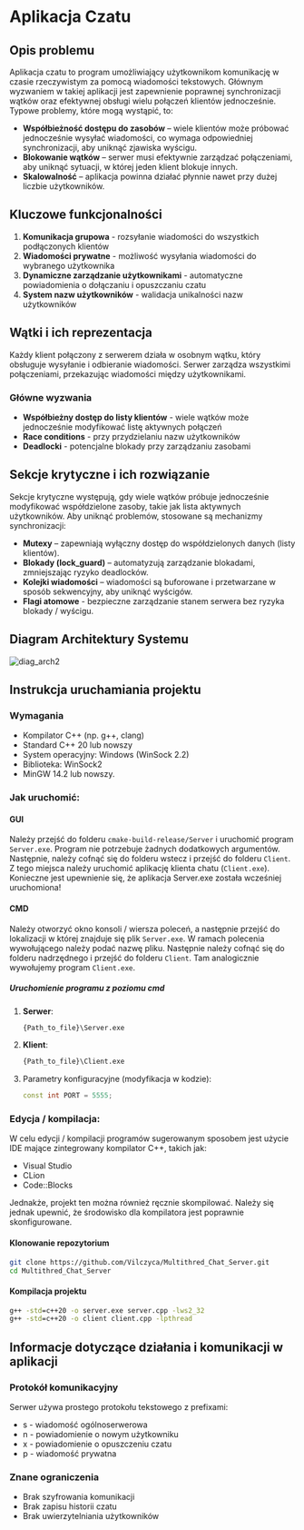 # Aplikacja Czatu  

## Opis problemu  
Aplikacja czatu to program umożliwiający użytkownikom komunikację w czasie rzeczywistym za pomocą wiadomości tekstowych. Głównym wyzwaniem w takiej aplikacji jest zapewnienie poprawnej synchronizacji wątków oraz efektywnej obsługi wielu połączeń klientów jednocześnie. Typowe problemy, które mogą wystąpić, to:  

- **Współbieżność dostępu do zasobów** – wiele klientów może próbować jednocześnie wysyłać wiadomości, co wymaga odpowiedniej synchronizacji, aby uniknąć zjawiska wyścigu.  
- **Blokowanie wątków** – serwer musi efektywnie zarządzać połączeniami, aby uniknąć sytuacji, w której jeden klient blokuje innych.  
- **Skalowalność** – aplikacja powinna działać płynnie nawet przy dużej liczbie użytkowników.
  
## Kluczowe funkcjonalności
1. **Komunikacja grupowa** - rozsyłanie wiadomości do wszystkich podłączonych klientów
2. **Wiadomości prywatne** - możliwość wysyłania wiadomości do wybranego użytkownika
3. **Dynamiczne zarządzanie użytkownikami** - automatyczne powiadomienia o dołączaniu i opuszczaniu czatu
4. **System nazw użytkowników** - walidacja unikalności nazw użytkowników
   
## Wątki i ich reprezentacja  
Każdy klient połączony z serwerem działa w osobnym wątku, który obsługuje wysyłanie i odbieranie wiadomości. Serwer zarządza wszystkimi połączeniami, przekazując wiadomości między użytkownikami.  

### Główne wyzwania
- **Współbieżny dostęp do listy klientów** - wiele wątków może jednocześnie modyfikować listę aktywnych połączeń
- **Race conditions** - przy przydzielaniu nazw użytkowników
- **Deadlocki** - potencjalne blokady przy zarządzaniu zasobami

## Sekcje krytyczne i ich rozwiązanie  
Sekcje krytyczne występują, gdy wiele wątków próbuje jednocześnie modyfikować współdzielone zasoby, takie jak lista aktywnych użytkowników. Aby uniknąć problemów, stosowane są mechanizmy synchronizacji:  

- **Mutexy** – zapewniają wyłączny dostęp do współdzielonych danych (listy klientów).  
- **Blokady (lock_guard)** – automatyzują zarządzanie blokadami, zmniejszając ryzyko deadlocków.  
- **Kolejki wiadomości** – wiadomości są buforowane i przetwarzane w sposób sekwencyjny, aby uniknąć wyścigów.  
- **Flagi atomowe** - bezpieczne zarządzanie stanem serwera bez ryzyka blokady / wyścigu.

## Diagram Architektury Systemu

![diag_arch2](https://github.com/user-attachments/assets/996abbb7-ec06-41bb-952f-5c290b536ab1)

## Instrukcja uruchamiania projektu  

### Wymagania 

- Kompilator C++ (np. g++, clang)  
- Standard C++ 20 lub nowszy  
- System operacyjny: Windows (WinSock 2.2)
- Biblioteka: WinSock2
- MinGW 14.2 lub nowszy.  

### Jak uruchomić:  
#### GUI
Należy przejść do folderu `cmake-build-release/Server` i uruchomić program `Server.exe`. Program nie potrzebuje żadnych dodatkowych argumentów. Następnie, należy cofnąć się do folderu wstecz i przejść do folderu `Client`. 
Z tego miejsca należy uruchomić aplikację klienta chatu (`Client.exe`). 
Konieczne jest upewnienie się, że aplikacja Server.exe została wcześniej uruchomiona!

#### CMD
Należy otworzyć okno konsoli / wiersza poleceń, a następnie przejść do lokalizacji w której znajduje się plik `Server.exe`. W ramach polecenia wywołującego należy podać nazwę pliku. 
Następnie należy cofnąć się do folderu nadrzędnego i przejść do folderu `Client`. Tam analogicznie wywołujemy program `Client.exe`.

##### Uruchomienie programu z poziomu cmd  
1. **Serwer**:  
   ```cmd
   {Path_to_file}\Server.exe  
   ```  

2. **Klient**:  
   ```cmd
   {Path_to_file}\Client.exe  
   ```  

3. Parametry konfiguracyjne (modyfikacja w kodzie):
   ```cpp
   const int PORT = 5555;
   ```

### Edycja / kompilacja: 
W celu edycji / kompilacji programów sugerowanym sposobem jest użycie IDE mające zintegrowany kompilator C++, takich jak:
- Visual Studio
- CLion
- Code::Blocks
  
Jednakże, projekt ten można również ręcznie skompilować. Należy się jednak upewnić, że środowisko dla kompilatora jest poprawnie skonfigurowane.

#### Klonowanie repozytorium  
```bash
git clone https://github.com/Vilczyca/Multithred_Chat_Server.git  
cd Multithred_Chat_Server  
```  

#### Kompilacja projektu  
```cmd
g++ -std=c++20 -o server.exe server.cpp -lws2_32 
g++ -std=c++20 -o client client.cpp -lpthread  
```

## Informacje dotyczące działania i komunikacji w aplikacji 
### Protokół komunikacyjny
Serwer używa prostego protokołu tekstowego z prefixami:
- s - wiadomość ogólnoserwerowa
- n - powiadomienie o nowym użytkowniku
- x - powiadomienie o opuszczeniu czatu
- p - wiadomość prywatna

### Znane ograniczenia
- Brak szyfrowania komunikacji
- Brak zapisu historii czatu
- Brak uwierzytelniania użytkowników
